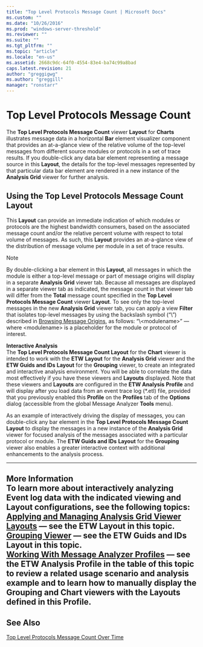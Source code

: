```yaml
---
title: "Top Level Protocols Message Count | Microsoft Docs"
ms.custom: ""
ms.date: "10/26/2016"
ms.prod: "windows-server-threshold"
ms.reviewer: ""
ms.suite: ""
ms.tgt_pltfrm: ""
ms.topic: "article"
ms.locale: "en-us"
ms.assetid: 2668c9dc-64f0-4554-83e4-ba74c99a8bad
caps.latest.revision: 21
author: "greggigwg"
ms.author: "greggill"
manager: "ronstarr"
---
```

# Top Level Protocols Message Count
The **Top Level Protocols Message Count** viewer **Layout** for **Charts** illustrates message data in a horizontal **Bar** element visualizer component that provides an at-a-glance view of the relative volume of the top-level messages from different source modules or protocols in a set of trace results. If you double-click any data bar element representing a message source in this **Layout**, the details for the top-level messages represented by that particular data bar element are rendered in a new instance of the  **Analysis Grid** viewer for further analysis.  
  
## Using the Top Level Protocols Message Count Layout  
 This **Layout** can provide an immediate indication of which modules or protocols are the highest bandwidth consumers, based on the associated message count and/or the relative percent volume with respect to total volume of messages. As such, this **Layout** provides an at-a-glance view of the distribution of message volume per module in a set of trace results.  
  
> [!NOTE]
>  By double-clicking a bar element in this **Layout**, all messages in which the module is either a top-level message or part of message origins will display in a separate **Analysis Grid** viewer tab. Because all messages are displayed in a separate viewer tab as indicated, the message count in that viewer tab will differ from the **Total** message count specified in the **Top Level Protocols Message Count** viewer **Layout**. To see only the top-level messages in the new **Analysis Grid** viewer tab, you can apply a view **Filter** that isolates top-level messages by using the backslash symbol (“\”) described in [Browsing Message Origins](using-the-filtering-language.md#BKMK_BrowseMessageOrigins), as follows:  “\\<modulename\>” — where \<modulename> is a placeholder for the module or protocol of interest.  
  
 **Interactive Analysis**   
The **Top Level Protocols Message Count Layout** for the **Chart** viewer is intended to work with the **ETW** **Layout** for the **Analysis Grid** viewer and the **ETW Guids and IDs** **Layout** for the **Grouping** viewer, to create an integrated and interactive analysis environment. You will be able to correlate the data most effectively if you have these viewers and **Layouts** displayed. Note that these viewers and **Layouts** are configured in the **ETW Analysis** **Profile** and will display after you  load data from an event trace log (\*.etl) file, provided that you previously enabled this **Profile** on the **Profiles** tab of the **Options** dialog (accessible from the global Message Analyzer **Tools** menu).  
  
 As an example of interactively driving the display of messages, you can double-click any bar element in the **Top Level Protocols Message Count** **Layout** to display the messages in a new instance of the **Analysis Grid** viewer for focused analysis of the messages associated with a particular protocol or module. The **ETW Guids and IDs** **Layout** for the **Grouping** viewer also enables a greater interactive context with additional enhancements to the analysis process.  
  
---  
  
 **More Information**   
 **To learn more** about interactively analyzing Event log data with the indicated viewing and **Layout** configurations, see the following topics:  
[Applying and Managing Analysis Grid Viewer Layouts](applying-and-managing-analysis-grid-viewer-layouts.md) — see the **ETW** **Layout** in this topic.  
[Grouping Viewer](grouping-viewer.md) — see the **ETW Guids and IDs** **Layout** in this topic.  
[Working With Message Analyzer Profiles](working-with-message-analyzer-profiles.md) — see the **ETW Analysis** **Profile** in the table of this topic to review a related usage scenario and analysis example and to learn how to manually display the **Grouping** and **Chart** viewers with the **Layouts** defined in this **Profile**.  
---  
  
## See Also  
 [Top Level Protocols Message Count Over Time](top-level-protocols-message-count-over-time.md)